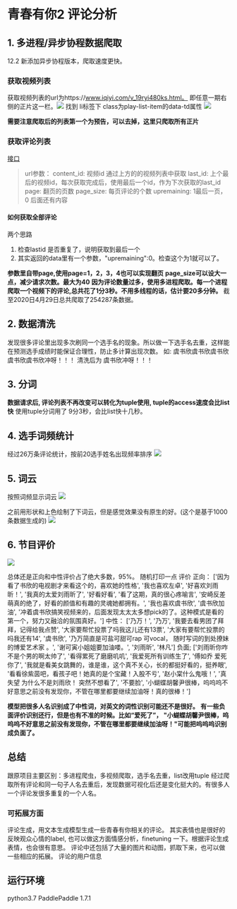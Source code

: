 # 青春有你2 评论分析
## 1. 多进程/异步协程数据爬取
12.2 新添加异步协程版本，爬取速度更快。
### 获取视频列表
获取视频列表的url为https://www.iqiyi.com/v_19ryi480ks.html。 即任意一期右侧的正片这一栏。![](https://yueqingsheng.github.io/post-images/1588097362211.png)
找到 li标签下 class为play-list-item的data-td属性
![](https://yueqingsheng.github.io/post-images/1588098764168.png)

**需要注意爬取后的列表第一个为预告，可以去掉，这里只爬取所有正片**
### 获取评论列表
[接口](https://sns-comment.iqiyi.com/v3/comment/get_comments.action?agent_type=118&agent_version=9.11.5&authcookie=null&business_type=17&content_id=15533381100&hot_size=0&last_id=15533381100&page=4&page_size=40&types=time)
> url参数：
>  content_id: 视频id 通过上方的的视频列表中获取
>  last_id: 上个最后的视频id，每次获取完成后，使用最后一个id，作为下次获取的last_id
>  page: 翻页的页数
>  page_size: 每页评论的个数
>  upremaining: 1最后一页， 0 后面还有内容
#### 如何获取全部评论
两个思路 
1. 检查lastid 是否重复了，说明获取到最后一个
2. 其实返回的data里有一个参数，"upremaining":0。检查这个为1就可以了。

**参数里自带page,使用page=1，2，3，4也可以实现翻页**
**page_size可以设大一点，减少请求次数。最大为40**
**因为评论数量过多，使用多进程爬取。每一个进程爬取一个视频下的评论,总共花了1分3秒。不用多线程的话，估计要20多分钟。**
截至2020日4月29日总共爬取了254287条数据。

## 2. 数据清洗
发现很多评论里出现多次刷同一个选手名的现象。所以做一下选手名去重，这样能在预测选手成绩时能保证合理性，防止多计算出现次数。
如: 虞书欣虞书欣虞书欣虞书欣虞书欣冲呀！！！ 
清洗后为 虞书欣冲呀！！！
## 3. 分词
**数据请求后, 评论列表不再改变可以转化为tuple使用, tuple的access速度会比list快**
使用tuple分词用了 9分3秒，会比list快十几秒。
## 4. 选手词频统计
经过26万条评论统计，按前20选手姓名出现频率排序
![](https://yueqingsheng.github.io/post-images/1588269289897.png)

## 5. 词云
按照词频显示词云
![](https://yueqingsheng.github.io/post-images/1588269308723.png)

之前用形状和上色绘制了下词云，但是感觉效果没有原生的好。(这个是基于1000条数据生成的)
![](https://yueqingsheng.github.io/post-images/1588211480849.png)
## 6. 节目评价
![](https://yueqingsheng.github.io/post-images/1588210836624.png)

总体还是正向和中性评价占了绝大多数，95%。
随机打印一点 评价
正向：
['因为看了书欣的电视剧才来看这个的，喜欢她的性格', '我也喜欢左卓', '好喜欢刘雨昕！', '我真的太爱刘雨昕了', '好看好看', '看了这期，真的很心疼喻言', '安崎反差萌真的绝了，好看的颜值和有趣的灵魂她都拥有。', '我也喜欢虞书欣', '虞书欣加油', '冲着虞书欣搞笑视频来的，后面发现太太太多想pick的了。这种模式是看的第一个，努力又融洽的氛围真好。']
中性：
['乃万！', '乃万', '我要去看男团了拜拜，记得给我点赞', '大家要帮忙投票了吗我这儿还有13票', '大家有要帮忙投票的吗我还有14', '虞书欣', '乃万简直是可盐可甜可rap 可vocal， 随时写词的到处撩妹的博爱艺术家 。', '谢可寅小姐姐要加油喽。', '刘雨昕', '林凡']
负面;
['刘雨昕你咋不是个男的啊太帅了', '看得累死了磨磨叽叽', '我爱死所有训练生了', '傅如乔 爱死你了', '我就是看美女跳舞的，谁是谁，这个真不关心，长的都挺好看的，挺养眼', '看看徐紫茵吧，看孩子吧！她真的是个宝藏！入股不亏', '赵小棠什么鬼哦！', '真失望  为什么不是刘雨欣！  突然不想看了', '不要脸', '小蝴蝶胡馨尹很棒，呜呜呜不好意思之前没有发现你，不管在哪里都要继续加油呀！真的很棒！']

**模型把很多人名识别成了中性词，对英文的词性识别可能还不是很好。**
**有一些负面评价识别还行，但是也有不准的时候。比如“爱死了”， "小蝴蝶胡馨尹很棒，呜呜呜不好意思之前没有发现你，不管在哪里都要继续加油呀！"可能把呜呜呜识别成负面了。**

## 总结
跟原项目主要区别：多进程爬虫，多视频爬取，选手名去重，list改用tuple
经过爬取所有评论和同一句子人名去重后，发现数据可视化后还是变化挺大的。有很多人一个评论发很多重复的一个人名。
### 可拓展方面
评论生成，用文本生成模型生成一些青春有你相关的评论。
其实表情也是很好的反映观众心情的label, 也可以做这方面情感分析，finetuning 一下。根据评论生成表情，也会很有意思。
评论中还包括了大量的图片和动图，抓取下来，也可以做一些相应的拓展。
评论的用户信息

## 运行环境
python3.7
PaddlePaddle 1.7.1

